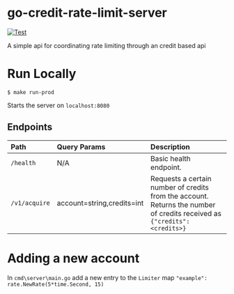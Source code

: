 # go-credit-rate-limit-server
[![Test](https://github.com/TheWozard/go-credit-rate-limit-server/actions/workflows/test.yml/badge.svg)](https://github.com/TheWozard/go-credit-rate-limit-server/actions/workflows/test.yml)

A simple api for coordinating rate limiting through an credit based api

# Run Locally

```
$ make run-prod
```

Starts the server on `localhost:8080`

## Endpoints
|Path|Query Params|Description|
|:-|:-|:-|
| `/health` | N/A | Basic health endpoint. |
| `/v1/acquire` | account=string,credits=int | Requests a certain number of credits from the account. Returns the number of credits received as `{"credits":<credits>}` |

# Adding a new account

In `cmd\server\main.go` add a new entry to the `Limiter` map `"example": rate.NewRate(5*time.Second, 15)`
